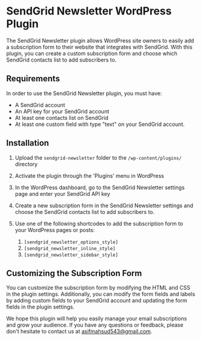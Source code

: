 # SendGrid Newsletter WordPress Plugin

The SendGrid Newsletter plugin allows WordPress site owners to easily add a subscription form to their website that integrates with SendGrid. With this plugin, you can create a custom subscription form and choose which SendGrid contacts list to add subscribers to.

## Requirements

In order to use the SendGrid Newsletter plugin, you must have:

-   A SendGrid account
-   An API key for your SendGrid account
-   At least one contacts list on SendGrid
-   At least one custom field with type "text" on your SendGrid account.

## Installation

1.  Upload the `sendgrid-newsletter` folder to the `/wp-content/plugins/` directory
2.  Activate the plugin through the 'Plugins' menu in WordPress
3.  In the WordPress dashboard, go to the SendGrid Newsletter settings page and enter your SendGrid API key
4.  Create a new subscription form in the SendGrid Newsletter settings and choose the SendGrid contacts list to add subscribers to.
5.  Use one of the following shortcodes to add the subscription form to your WordPress pages or posts:

    1. `[sendgrid_newsletter_options_style]`
    2. `[sendgrid_newsletter_inline_style]`
    3. `[sendgrid_newsletter_sidebar_style]`

## Customizing the Subscription Form

You can customize the subscription form by modifying the HTML and CSS in the plugin settings. Additionally, you can modify the form fields and labels by adding custom fields to your SendGrid account and updating the form fields in the plugin settings.

We hope this plugin will help you easily manage your email subscriptions and grow your audience. If you have any questions or feedback, please don't hesitate to contact us at <asifmahsud543@gmail.com>.